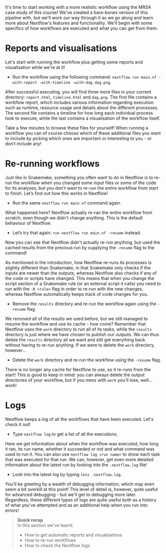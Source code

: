 It's time to start working with a more realistic workflow using the MRSA case
study of this course! We've created a bare-bones version of this pipeline with,
but we'll work our way through it as we go along and learn more about Nextflow's
features and functionality. We'll begin with some specifics of how workflows are
executed and what you can get from them.

# Reports and visualisations

Let's start with running the workflow plus getting some reports and
visualisation while we're at it!

* Run the workflow using the following command: `nextflow run main.nf
  -with-report -with-timeline -with-dag dag.png`.

After successful executing, you will find three more files in your current
directory: `report.html`, `timeline.html` and `dag.png`. The first file contains
a workflow report, which includes various information regarding execution such
as runtime, resource usage and details about the different processes. The second
file contains a timeline for how long each individual process took to execute,
while the last contains a visualisation of the workflow itself.

Take a few minutes to browse these files for yourself! When running a workflow
you can of course choose which of these additional files you want to include by
picking which ones are important or interesting to you - or don’t include any!

# Re-running workflows

Just like in Snakemake, something you often want to do in Nextflow is to re-run
the workflow when you changed some input files or some of the code for its
analyses, but you don't want to re-run the entire workflow from start to finish.
Let’s find out how this works in Nextflow!

* Run the same `nextflow run main.nf` command again.

What happened here? Nextflow actually re-ran the entire workflow from scratch,
even though we didn't change anything. This is the default behaviour of
Nextflow.

* Let’s try that again: `run nextflow run main.nf -resume` instead.

Now you can see that Nextflow didn't actually re-run anything, but used the
cached results from the previous run by supplying the `-resume` flag to the
command!

As mentioned in the introduction, how Nextflow re-runs its processes is slightly
different than Snakemake, in that Snakemake only checks if the inputs are newer
than the outputs, whereas Nextflow also checks if any of the code or scripts
have changed. This means that when you change the script section of a Snakemake
rule (or an external script it calls) you need to run with the `-R <rule>` flag
in order to re-run with the new changes, whereas Nextflow automatically keeps
track of code changes for you.

* Remove the `results` directory and re-run the workflow again using the
  `-resume` flag.

We removed all of the results we used before, but we still managed to resume the
workflow and use its cache - how come? Remember that Nextflow uses the `work`
directory to run all of its tasks, while the `results` directory is just where
we have chosen to publish our outputs. We can thus delete the `results`
directory all we want and still get everything back without having to re-run
anything. If we were to delete the `work` directory, however...

* Delete the `work` directory and re-run the workflow using the `-resume` flag.

There is no longer any cache for Nextflow to use, so it re-runs from the start!
This is good to keep in mind: you can always delete the output directories of
your workflow, but if you mess with `work` you'll lose, well... work!

# Logs

Nextflow keeps a log of all the workflows that have been executed. Let's check
it out!

* Type `nextflow log` to get a list of all the executions.

Here we get information about when the workflow was executed, how long it ran,
its run name, whether it succeeded or not and what command was used to run it.
You can also use `nextflow log <run name>` to show each task that was executed
for that run. We can, however, get even more detailed information about the
latest run by looking into the `.nextflow.log` file!

* Look into the latest log by typing `less .nextflow.log`.

You'll be greeting by a wealth of debugging information, which may even seem a
bit overkill at this point! This level of detail is, however, quite useful for
advanced debugging - but we'll get to debugging more later. Regardless, these
different types of logs are quite useful both as a history of what you've
attempted and as an additional help when you run into errors!

> **Quick recap** <br>
> In this section we've learnt:
>
> * How to get automatic reports and visualisations
> * How to re-run workflows
> * How to check the Nextflow logs

